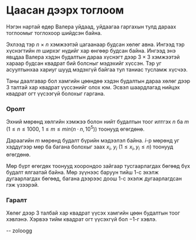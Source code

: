 Цаасан дээрх тоглоом
====================
Нэгэн нартай өдөр Валера уйдаад, уйдаагаа гаргахын тулд дараах тоглоомыг
тоглохоор шийдсэн байна.

Эхлээд тэр $n \ × \ n$ хэмжээтэй цагаанаар будсан хөлөг авна. Ингээд тэр
хүснэгтийн $m$ ширхэг нүдийг хар өнгөөр будсан байна. Ингээд энэ явцдаа Валера
хэдэн будалтын дараа хүснэгт дээр $3×3$ хэмжээтэй хараар будсан квадрат бий
болсныг мэдэхийг хүссэн. Тэр уг асуултынхаа хариуг шууд мэдэхгүй байгаа тул
таниас тусламж хүсчээ.

Таны даалгавар бол хамгийн цөөндөө хэдэн будалтын дараа хөлөг дээр 3 талтай хар
квадрат үүссэнийг олох юм. Эсвэл шаардлагад нийцэх квадрат огт үүсээгүй болохыг
гаргана.


### Оролт
Эхний мөрөнд хөлгийн хэмжээ болон нийт будалтын тоог илтгэх $n$ ба $m$ ($1 ≤ n ≤
1000$, $1 ≤ m ≤ min(n·n,10^5)$) тоонууд өгөгдөнө.

Дараагийн $m$ мөрөнд будалт бүрийн мэдээлэл байна. $i$-р мөрөнд уг хэддүгээр мөр
ба багана болохыг заах $x_i$, $y_i$ ($1 ≤ x_i, y_i ≤ n$) тоонууд өгөгдөнө.

Мөр бүрт өгөгдөх тоонууд хоорондоо зайгаар тусгаарлагдах бөгөөд бүх будалт
ялгаатай байна. Мөр зүүнээс баруун тийш $1$-с эхэлж дугаарлагдах бөгөөд, багана
дээрээс доош $1$-с эхэлж дугаарлагдсан гэж үзээрэй.


### Гаралт
Хөлөг дээр 3 талбай хар квадрат үүсэх хамгийн цөөн будалтын тоог хэвлэнэ. Хэрвээ
тийм квадрат огт үүсэхгүй бол $-1$-г хэвлэ.

-- zoloogg
